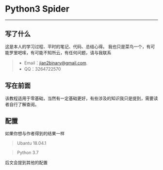 # Python3 Spider

---

## 写了什么

这是本人的学习过程、平时的笔记、代码、总结心得。
我也只是菜鸟一个，有可能罗里吧嗦，有可能不知所云，有任何问题，请与我联系

> - Email：jian2binary@gmail.com.
> - QQ：3264722570

## 写在前面

该教程适用于零基础，当然有一定基础更好，有些涉及的知识我只是提到，需要读者自行了解查阅。

## 配置

如果你想与作者得到的结果一样

> Ubantu 18.04.1 
 
> Python 3.7

后文会提到其他的配置